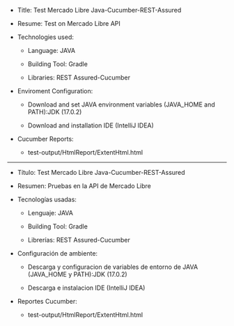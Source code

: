 * Title:
Test Mercado Libre Java-Cucumber-REST-Assured

* Resume:
Test on Mercado Libre API

* Technologies used:

   - Language: JAVA

   - Building Tool: Gradle

   - Libraries: REST Assured-Cucumber 

* Enviroment Configuration:

  - Download and set JAVA environment variables (JAVA_HOME and PATH):JDK (17.0.2)

  - Download and installation IDE (IntelliJ IDEA)

* Cucumber Reports:

  - test-output/HtmlReport/ExtentHtml.html

----------------------------------------------------------------------------------

* Título:
Test Mercado Libre Java-Cucumber-REST-Assured

* Resumen:
Pruebas en la API de Mercado Libre

* Tecnologías usadas:

  - Lenguaje: JAVA

  - Building Tool: Gradle

  - Librerías: REST Assured-Cucumber 

* Configuración de ambiente:

  - Descarga y configuracion de variables de entorno de JAVA (JAVA_HOME y PATH):JDK (17.0.2)

  - Descarga e instalacion IDE (IntelliJ IDEA)

* Reportes Cucumber:

  - test-output/HtmlReport/ExtentHtml.html
